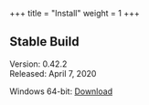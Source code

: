 +++
title = "Install"
weight = 1
+++

## Stable Build

Version: 0.42.2<br/>
Released: April 7, 2020

Windows 64-bit: [Download](/setup/BeefSetup_0_42_2.exe)

